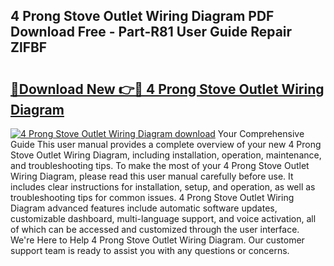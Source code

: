 ## 4 Prong Stove Outlet Wiring Diagram PDF Download Free - Part-R81 User Guide Repair ZlFBF

# <h2><a href="http://dftzu9.blite.top/?on=4+Prong+Stove+Outlet+Wiring+Diagram">🔗Download New 👉🔴 4 Prong Stove Outlet Wiring Diagram</a></h2>

[![4 Prong Stove Outlet Wiring Diagram download](https://i.imgur.com/lujVjoI.png)](http://dftzu9.blite.top/?on=4+Prong+Stove+Outlet+Wiring+Diagram)
Your Comprehensive Guide This user manual provides a complete overview of your new 4 Prong Stove Outlet Wiring Diagram, including installation, operation, maintenance, and troubleshooting tips. To make the most of your 4 Prong Stove Outlet Wiring Diagram, please read this user manual carefully before use. It includes clear instructions for installation, setup, and operation, as well as troubleshooting tips for common issues. 4 Prong Stove Outlet Wiring Diagram advanced features include automatic software updates, customizable dashboard, multi-language support, and voice activation, all of which can be accessed and customized through the user interface. We're Here to Help 4 Prong Stove Outlet Wiring Diagram. Our customer support team is ready to assist you with any questions or concerns.
